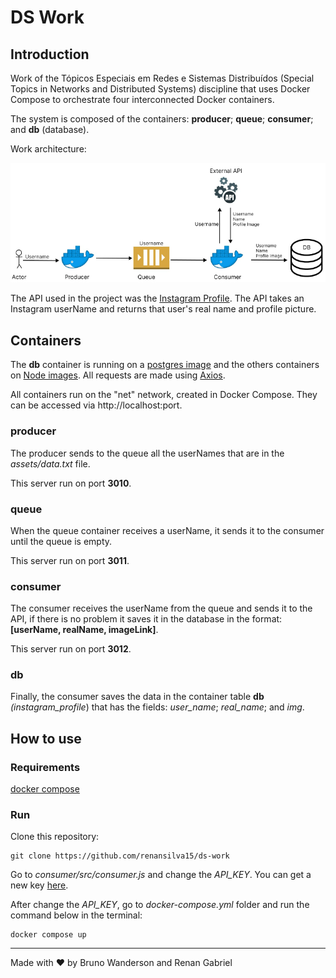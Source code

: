# DS Work

## Introduction

Work of the Tópicos Especiais em Redes e Sistemas Distribuídos (Special Topics in Networks and Distributed Systems) discipline that uses Docker Compose to orchestrate four interconnected Docker containers.

The system is composed of the containers: **producer**; **queue**; **consumer**; and **db** (database). 

Work architecture:

![architecture](architecture.png)

The API used in the project was the [Instagram Profile](https://rapidapi.com/fariswdcash-434L2ELS8qx/api/instagram-profile1/). The API takes an Instagram userName and returns that user's real name and profile picture.

## Containers
The **db** container is running on a [postgres image](https://hub.docker.com/_/postgres) and the others containers on [Node images](https://hub.docker.com/_/node). All requests are made using [Axios](https://axios-http.com/docs/intro).

All containers run on the "net" network, created in Docker Compose. They can be accessed via http://localhost:port.

### producer
The producer sends to the queue all the userNames that are in the *assets/data.txt* file.

This server run on port **3010**.

### queue
When the queue container receives a userName, it sends it to the consumer until the queue is empty.

This server run on port **3011**.

### consumer
The consumer receives the userName from the queue and sends it to the API, if there is no problem it saves it in the database in the format: **[userName, realName, imageLink]**.

This server run on port **3012**.

### db
Finally, the consumer saves the data in the container table **db** *(instagram_profile*) that has the fields:
*user_name*; *real_name*; and *img*.

## How to use

### Requirements

[docker compose](https://docs.docker.com/compose/)

### Run

Clone this repository:
```
git clone https://github.com/renansilva15/ds-work 
```

Go to *consumer/src/consumer.js* and change the *API_KEY*. You can get a new key [here](https://rapidapi.com/fariswdcash-434L2ELS8qx/api/instagram-profile1/).

After change the *API_KEY*, go to *docker-compose.yml* folder and run the command below in the terminal:

```
docker compose up
```

---

Made with ❤️ by Bruno Wanderson and Renan Gabriel
